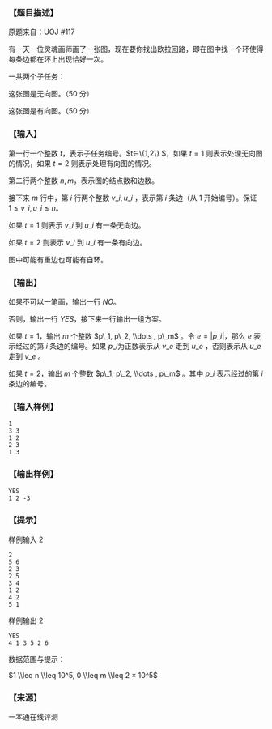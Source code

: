 ### 【题目描述】

原题来自：UOJ #117

有一天一位灵魂画师画了一张图，现在要你找出欧拉回路，即在图中找一个环使得每条边都在环上出现恰好一次。

一共两个子任务：

这张图是无向图。（50 分）

这张图是有向图。（50 分）

### 【输入】

第一行一个整数 $t$，表示子任务编号。$t∈\\{1,2\\} $，如果 $t = 1$ 则表示处理无向图的情况，如果 $t = 2$ 则表示处理有向图的情况。

第二行两个整数 $n, m$，表示图的结点数和边数。

接下来 $m$ 行中，第 $i$ 行两个整数 $v\_i, u\_i$ ，表示第 $i$ 条边（从 $1$ 开始编号）。保证 $1≤v\_i ,u\_i≤n$。

如果 $t = 1$ 则表示 $v\_i$ 到 $u\_i$ 有一条无向边。

如果 $t = 2$ 则表示 $v\_i$ 到 $u\_i$ 有一条有向边。

图中可能有重边也可能有自环。

### 【输出】

如果不可以一笔画，输出一行 $NO$。

否则，输出一行 $YES$，接下来一行输出一组方案。

如果 $t = 1$，输出 $m$ 个整数 $p\_1, p\_2, \\dots , p\_m$ 。令 $e = |p\_i|$，那么 $e$ 表示经过的第 $i$ 条边的编号。如果 $p\_i$为正数表示从 $v\_e$ 走到 $u\_e$ ，否则表示从 $u\_e$ 走到 $v\_e$ 。

如果 $t = 2$，输出 $m$ 个整数 $p\_1, p\_2, \\dots , p\_m$ 。其中 $p\_i$ 表示经过的第 $i$ 条边的编号。

### 【输入样例】

```
1
3 3
1 2
2 3
1 3
```

### 【输出样例】

```
YES
1 2 -3
```

### 【提示】

样例输入 2

```
2
5 6
2 3
2 5
3 4
1 2
4 2
5 1
```

样例输出 2

```
YES
4 1 3 5 2 6
```

数据范围与提示：

$1 \\leq n \\leq 10^5, 0 \\leq m \\leq 2 × 10^5$


 ### 【来源】

 一本通在线评测 